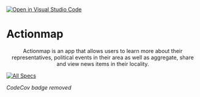 [![Open in Visual Studio Code](https://classroom.github.com/assets/open-in-vscode-c66648af7eb3fe8bc4f294546bfd86ef473780cde1dea487d3c4ff354943c9ae.svg)](https://classroom.github.com/online_ide?assignment_repo_id=9184371&assignment_repo_type=AssignmentRepo)
# Actionmap

<div style="text-align: center;">

Actionmap is an app that allows users to learn more about their representatives,
political events in their area as well as aggregate, share and view news items in their locality.

</div>

[![All Specs](https://github.com/cs169/fa22-actionmap-fa22-21/actions/workflows/specs.yml/badge.svg)](https://github.com/cs169/fa22-actionmap-fa22-21/actions/workflows/specs.yml)

*CodeCov badge removed*
<!--- [![codecov](https://codecov.io/gh/cs169/fa22-actionmap-fa22-21/branch/master/graph/badge.svg?token=Lcwc6nGQti)](https://codecov.io/gh/cs169/fa22-actionmap-fa22-21) -->

